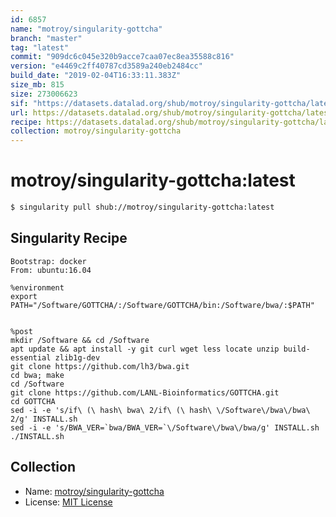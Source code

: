 ```yaml
---
id: 6857
name: "motroy/singularity-gottcha"
branch: "master"
tag: "latest"
commit: "909dc6c045e320b9acce7caa07ec8ea35588c816"
version: "e4469c2ff40787cd3589a240eb2484cc"
build_date: "2019-02-04T16:33:11.383Z"
size_mb: 815
size: 273006623
sif: "https://datasets.datalad.org/shub/motroy/singularity-gottcha/latest/2019-02-04-909dc6c0-e4469c2f/e4469c2ff40787cd3589a240eb2484cc.simg"
url: https://datasets.datalad.org/shub/motroy/singularity-gottcha/latest/2019-02-04-909dc6c0-e4469c2f/
recipe: https://datasets.datalad.org/shub/motroy/singularity-gottcha/latest/2019-02-04-909dc6c0-e4469c2f/Singularity
collection: motroy/singularity-gottcha
---
```


# motroy/singularity-gottcha:latest

```bash
$ singularity pull shub://motroy/singularity-gottcha:latest
```

## Singularity Recipe

```singularity
Bootstrap: docker
From: ubuntu:16.04

%environment
export PATH="/Software/GOTTCHA/:/Software/GOTTCHA/bin:/Software/bwa/:$PATH"


%post
mkdir /Software && cd /Software
apt update && apt install -y git curl wget less locate unzip build-essential zlib1g-dev
git clone https://github.com/lh3/bwa.git
cd bwa; make
cd /Software
git clone https://github.com/LANL-Bioinformatics/GOTTCHA.git
cd GOTTCHA
sed -i -e 's/if\ (\ hash\ bwa\ 2/if\ (\ hash\ \/Software\/bwa\/bwa\ 2/g' INSTALL.sh
sed -i -e 's/BWA_VER=`bwa/BWA_VER=`\/Software\/bwa\/bwa/g' INSTALL.sh
./INSTALL.sh
```

## Collection

 - Name: [motroy/singularity-gottcha](https://github.com/motroy/singularity-gottcha)
 - License: [MIT License](https://api.github.com/licenses/mit)

